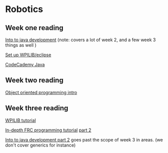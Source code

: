 # Robotics
## Week one reading 
[Into to java development](https://www.ibm.com/developerworks/java/tutorials/j-introtojava1/) (note: covers a lot of week 2, and a few week 3 things as well )

[Set up WPILIB/eclipse](https://www.youtube.com/watch?v=dNXu97q08uI)

[CodeCademy Java](https://www.codecademy.com/learn/learn-java)
## Week two reading
[Object oriented programming intro](https://goo.gl/mK4zRZ)
## Week three reading
[WPILIB tutorial](https://wpilib.screenstepslive.com/s/currentCS/m/java)

[In-depth FRC programming tutorial](https://www.youtube.com/watch?v=t-otjytqzCw) 
[part 2](https://www.youtube.com/watch?v=WO-FAKuhpNs)

[Into to java development part 2](https://www.ibm.com/developerworks/java/tutorials/j-introtojava2/index.html) goes past the scope of week 3  in areas. (we don't cover generics for instance)
